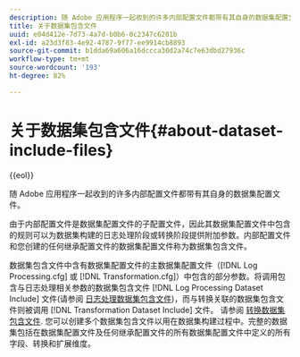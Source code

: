 ```yaml
---
description: 随 Adobe 应用程序一起收到的许多内部配置文件都带有其自身的数据集配置文件。
title: 关于数据集包含文件
uuid: e04d412e-7d73-4a7d-b0b6-0c2347c6201b
exl-id: a23d3f83-4e92-4787-9f77-ee9914cb8893
source-git-commit: b1dda69a606a16dccca30d2a74c7e63dbd27936c
workflow-type: tm+mt
source-wordcount: '193'
ht-degree: 82%

---
```


# 关于数据集包含文件{#about-dataset-include-files}

{{eol}}

随 Adobe 应用程序一起收到的许多内部配置文件都带有其自身的数据集配置文件。

由于内部配置文件是数据集配置文件的子配置文件，因此其数据集配置文件中包含的规则可以为数据集构建的日志处理阶段或转换阶段提供附加参数。内部配置文件和您创建的任何继承配置文件的数据集配置文件称为数据集包含文件。

数据集包含文件中含有数据集配置文件的主数据集配置文件（[!DNL Log Processing.cfg] 或 [!DNL Transformation.cfg]）中包含的部分参数。将调用包含与日志处理相关参数的数据集包含文件 [!DNL Log Processing Dataset Include] 文件(请参阅 [日志处理数据集包含文件](../../../home/c-dataset-const-proc/c-dataset-inc-files/c-types-dataset-inc-files/c-log-proc-dataset-inc-files/c-log-proc-dataset-inc-files.md#concept-999475a22519432e98844622ca95b6ab))，而与转换关联的数据集包含文件则被调用 [!DNL Transformation Dataset Include] 文件。 请参阅 [转换数据集包含文件](../../../home/c-dataset-const-proc/c-dataset-inc-files/c-types-dataset-inc-files/c-trans-dataset-inc-files.md#concept-c64aa78ed9ce40b8a0f4932c82ff5ace). 您可以创建多个数据集包含文件以用在数据集构建过程中。完整的数据集包括在数据集配置文件及任何继承配置文件的所有数据集配置文件中定义的所有字段、转换和扩展维度。
